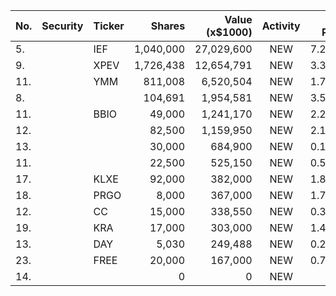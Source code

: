 No. | Security | Ticker | Shares | Value (x$1000) | Activity | % Port
|--- | --- | --- | ---:| ---:|:---:| ---:|
 5.||IEF</a>|1,040,000|27,029,600|NEW|7.22%|<a href=rel="bookmark"></a>
9.||XPEV</a>|1,726,438|12,654,791|NEW|3.38%|<a href=rel="bookmark"></a>
11.||YMM</a>|811,008|6,520,504|NEW|1.74%|<a href=rel="bookmark"></a>
8.|||104,691|1,954,581|NEW|3.56%|rel="bookmark"></a>
11.||BBIO</a>|49,000|1,241,170|NEW|2.26%|<a href=rel="bookmark"></a>
12.|||82,500|1,159,950|NEW|2.11%|rel="bookmark"></a>
13.|||30,000|684,900|NEW|0.18%|rel="bookmark"></a>
11.|||22,500|525,150|NEW|0.59%|rel="bookmark"></a>
17.||KLXE</a>|92,000|382,000|NEW|1.81%|<a href=rel="bookmark"></a>
18.||PRGO</a>|8,000|367,000|NEW|1.74%|<a href=rel="bookmark"></a>
12.||CC</a>|15,000|338,550|NEW|0.38%|<a href=rel="bookmark"></a>
19.||KRA</a>|17,000|303,000|NEW|1.44%|<a href=rel="bookmark"></a>
13.||DAY</a>|5,030|249,488|NEW|0.28%|<a href=rel="bookmark"></a>
23.||FREE</a>|20,000|167,000|NEW|0.79%|<a href=rel="bookmark"></a>
14.|||0|0|NEW|0%|rel="bookmark"></a>
